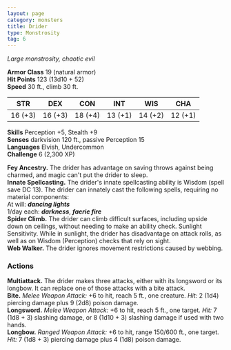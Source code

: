 ```yaml
---
layout: page
category: monsters
title: Drider
type: Monstrosity
tag: 6
---
```

_Large monstrosity, chaotic evil_

**Armor Class** 19 (natural armor)    
**Hit Points** 123 (13d10 + 52)    
**Speed** 30 ft., climb 30 ft. 

| STR     | DEX     | CON     | INT     | WIS     | CHA     |
|---------|---------|---------|---------|---------|---------|
| 16 (+3) | 16 (+3) | 18 (+4) | 13 (+1) | 14 (+2) | 12 (+1) |

**Skills** Perception +5, Stealth +9    
**Senses** darkvision 120 ft., passive Perception 15    
**Languages** Elvish, Undercommon    
**Challenge** 6 (2,300 XP) 

**Fey Ancestry.** The drider has advantage on saving throws against being charmed, and magic can't put the drider to sleep.    
**Innate Spellcasting.** The drider's innate spellcasting ability is Wisdom (spell save DC 13). The drider can innately cast the following spells, requiring no material components:    
At will: **_dancing lights_**    
1/day each: **_darkness_**, **_faerie fire_**    
**Spider Climb.** The drider can climb difficult surfaces, including upside down on ceilings, without needing to make an ability check. Sunlight Sensitivity. While in sunlight, the drider has disadvantage on attack rolls, as well as on Wisdom (Perception) checks that rely on sight.    
**Web Walker.** The drider ignores movement restrictions caused by webbing. 

### Actions 
**Multiattack.** The drider makes three attacks, either with its longsword or its longbow. It can replace one of those attacks with a bite attack.    
**Bite.** _Melee Weapon Attack:_ +6 to hit, reach 5 ft., one creature. _Hit:_ 2 (1d4) piercing damage plus 9 (2d8) poison damage.    
**Longsword.** _Melee Weapon Attack:_ +6 to hit, reach 5 ft., one target. _Hit:_ 7 (1d8 + 3) slashing damage, or 8 (1d10 + 3) slashing damage if used with two hands.    
**Longbow.** _Ranged Weapon Attack:_ +6 to hit, range 150/600 ft., one target. _Hit:_ 7 (1d8 + 3) piercing damage plus 4 (1d8) poison damage.